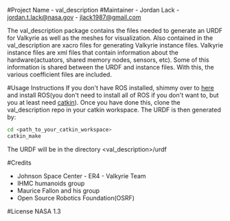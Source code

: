 #Project Name - val_description
#Maintainer - Jordan Lack - jordan.t.lack@nasa.gov - jlack1987@gmail.com

The val_description package contains the files needed to generate an URDF for Valkyrie as well as the meshes for visualization. Also contained in the val_description are xacro files for generating Valkyrie instance files. Valkyrie instance files are xml files that contain information about the hardware(actuators, shared memory nodes, sensors, etc). Some of this information is shared between the URDF and instance files. With this, the various coefficient files are included.

#Usage Instructions
If you don't have ROS installed, shimmy over to [here](http://wiki.ros.org/indigo/Installation/Ubuntu) and install ROS(you don't need to install all of ROS if you don't want to, but you at least need [catkin](http://wiki.ros.org/catkin)). Once you have done this, clone the val_description repo in your catkin workspace. The URDF is then generated by:
```bash
cd <path_to_your_catkin_workspace> 
catkin_make
```
The URDF will be in the directory <val_description>/urdf

#Credits
- Johnson Space Center - ER4 - Valkyrie Team
- IHMC humanoids group
- Maurice Fallon and his group
- Open Source Robotics Foundation(OSRF)

#License
NASA 1.3